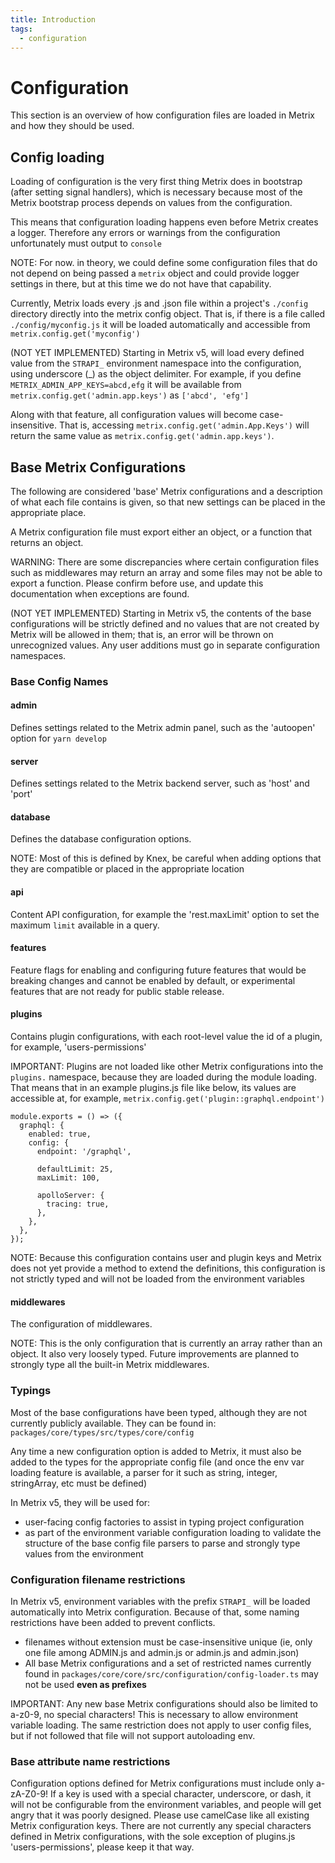 ```yaml
---
title: Introduction
tags:
  - configuration
---
```


# Configuration

This section is an overview of how configuration files are loaded in Metrix and how they should be used.

## Config loading

Loading of configuration is the very first thing Metrix does in bootstrap (after setting signal handlers), which is necessary because most of the Metrix bootstrap process depends on values from the configuration.

This means that configuration loading happens even before Metrix creates a logger. Therefore any errors or warnings from the configuration unfortunately must output to `console`

NOTE: For now. in theory, we could define some configuration files that do not depend on being passed a `metrix` object and could provide logger settings in there, but at this time we do not have that capability.

Currently, Metrix loads every .js and .json file within a project's `./config` directory directly into the metrix config object. That is, if there is a file called `./config/myconfig.js` it will be loaded automatically and accessible from `metrix.config.get('myconfig')`

(NOT YET IMPLEMENTED) Starting in Metrix v5, will load every defined value from the `STRAPI_` environment namespace into the configuration, using underscore (\_) as the object delimiter. For example, if you define `METRIX_ADMIN_APP_KEYS=abcd,efg` it will be available from `metrix.config.get('admin.app.keys')` as `['abcd', 'efg']`

Along with that feature, all configuration values will become case-insensitive. That is, accessing `metrix.config.get('admin.App.Keys')` will return the same value as `metrix.config.get('admin.app.keys')`.

## Base Metrix Configurations

The following are considered 'base' Metrix configurations and a description of what each file contains is given, so that new settings can be placed in the appropriate place.

A Metrix configuration file must export either an object, or a function that returns an object.

WARNING: There are some discrepancies where certain configuration files such as middlewares may return an array and some files may not be able to export a function. Please confirm before use, and update this documentation when exceptions are found.

(NOT YET IMPLEMENTED) Starting in Metrix v5, the contents of the base configurations will be strictly defined and no values that are not created by Metrix will be allowed in them; that is, an error will be thrown on unrecognized values. Any user additions must go in separate configuration namespaces.

### Base Config Names

#### admin

Defines settings related to the Metrix admin panel, such as the 'autoopen' option for `yarn develop`

#### server

Defines settings related to the Metrix backend server, such as 'host' and 'port'

#### database

Defines the database configuration options.

NOTE: Most of this is defined by Knex, be careful when adding options that they are compatible or placed in the appropriate location

#### api

Content API configuration, for example the 'rest.maxLimit' option to set the maximum `limit` available in a query.

#### features

Feature flags for enabling and configuring future features that would be breaking changes and cannot be enabled by default, or experimental features that are not ready for public stable release.

#### plugins

Contains plugin configurations, with each root-level value the id of a plugin, for example, 'users-permissions'

IMPORTANT: Plugins are not loaded like other Metrix configurations into the `plugins.` namespace, because they are loaded during the module loading.
That means that in an example plugins.js file like below, its values are accessible at, for example, `metrix.config.get('plugin::graphql.endpoint')`

```
module.exports = () => ({
  graphql: {
    enabled: true,
    config: {
      endpoint: '/graphql',

      defaultLimit: 25,
      maxLimit: 100,

      apolloServer: {
        tracing: true,
      },
    },
  },
});
```

NOTE: Because this configuration contains user and plugin keys and Metrix does not yet provide a method to extend the definitions, this configuration is not strictly typed and will not be loaded from the environment variables

#### middlewares

The configuration of middlewares.

NOTE: This is the only configuration that is currently an array rather than an object. It also very loosely typed. Future improvements are planned to strongly type all the built-in Metrix middlewares.

### Typings

Most of the base configurations have been typed, although they are not currently publicly available. They can be found in: `packages/core/types/src/types/core/config`

Any time a new configuration option is added to Metrix, it must also be added to the types for the appropriate config file (and once the env var loading feature is available, a parser for it such as string, integer, stringArray, etc must be defined)

In Metrix v5, they will be used for:

- user-facing config factories to assist in typing project configuration
- as part of the environment variable configuration loading to validate the structure of the base config file parsers to parse and strongly type values from the environment

### Configuration filename restrictions

In Metrix v5, environment variables with the prefix `STRAPI_` will be loaded automatically into Metrix configuration. Because of that, some naming restrictions have been added to prevent conflicts.

- filenames without extension must be case-insensitive unique (ie, only one file among ADMIN.js and admin.js or admin.js and admin.json)
- All base Metrix configurations and a set of restricted names currently found in `packages/core/core/src/configuration/config-loader.ts` may not be used **even as prefixes**

IMPORTANT: Any new base Metrix configurations should also be limited to a-z0-9, no special characters! This is necessary to allow environment variable loading. The same restriction does not apply to user config files, but if not followed that file will not support autoloading env.

### Base attribute name restrictions

Configuration options defined for Metrix configurations must include only a-zA-Z0-9! If a key is used with a special character, underscore, or dash, it will not be configurable from the environment variables, and people will get angry that it was poorly designed. Please use camelCase like all existing Metrix configuration keys. There are not currently any special characters defined in Metrix configurations, with the sole exception of plugins.js 'users-permissions', please keep it that way.
